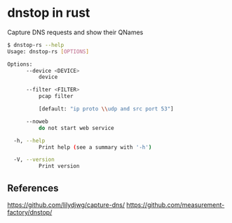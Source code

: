 # dnstop in rust

Capture DNS requests and show their QNames

```sh
$ dnstop-rs --help
Usage: dnstop-rs [OPTIONS]

Options:
      --device <DEVICE>
          device

      --filter <FILTER>
          pcap filter

          [default: "ip proto \\udp and src port 53"]

      --noweb
          do not start web service

  -h, --help
          Print help (see a summary with '-h')

  -V, --version
          Print version
```

## References

<https://github.com/lilydjwg/capture-dns/>
<https://github.com/measurement-factory/dnstop/>
